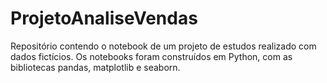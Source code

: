 # ProjetoAnaliseVendas

Repositório contendo o notebook de um projeto de estudos realizado com dados fictícios. 
Os notebooks foram construídos em Python, com as bibliotecas pandas, matplotlib e seaborn.
